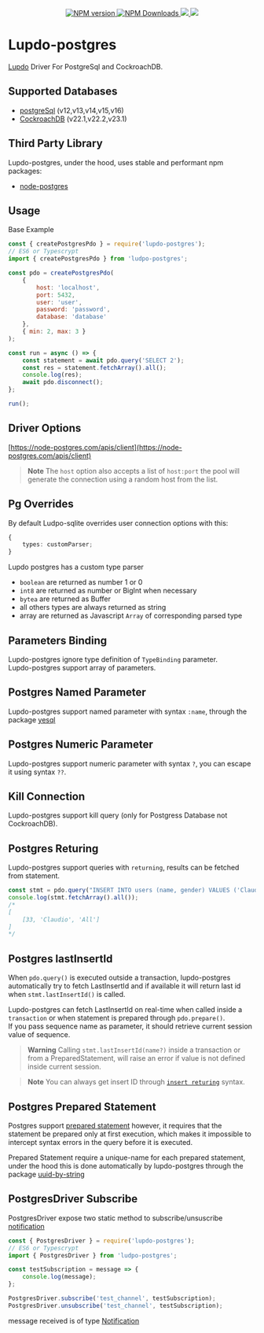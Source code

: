 <p align="center">
	<a href="https://www.npmjs.com/package/lupdo-postgres" target="__blank">
        <img src="https://img.shields.io/npm/v/lupdo-postgres?color=0476bc&label=" alt="NPM version">
    </a>
	<a href="https://www.npmjs.com/package/lupdo-postgres" target="__blank">
        <img alt="NPM Downloads" src="https://img.shields.io/npm/dm/lupdo-postgres?color=3890aa&label=">
    </a>
    <a href="https://app.codecov.io/github/Lupennat/lupdo-postgres" target="__blank">
        <img src="https://codecov.io/github/Lupennat/lupdo-postgres/branch/main/graph/badge.svg?token=64B998KKDF"/>
    </a>
    <a href="https://snyk.io/test/github/lupennat/lupdo-postgres" target="__blank">
        <img src="https://snyk.io/test/github/lupennat/lupdo-postgres/badge.svg">
    </a>
</p>

# Lupdo-postgres

[Lupdo](https://www.npmjs.com/package/lupdo) Driver For PostgreSql and CockroachDB.

## Supported Databases

-   [postgreSql](https://www.postgresql.org/) (v12,v13,v14,v15,v16)
-   [CockroachDB](https://www.cockroachlabs.com/) (v22.1,v22.2,v23.1)

## Third Party Library

Lupdo-postgres, under the hood, uses stable and performant npm packages:

-   [node-postgres](https://node-postgres.com/)

## Usage

Base Example

```js
const { createPostgresPdo } = require('lupdo-postgres');
// ES6 or Typescrypt
import { createPostgresPdo } from 'ludpo-postgres';

const pdo = createPostgresPdo(
    {
        host: 'localhost',
        port: 5432,
        user: 'user',
        password: 'password',
        database: 'database'
    },
    { min: 2, max: 3 }
);

const run = async () => {
    const statement = await pdo.query('SELECT 2');
    const res = statement.fetchArray().all();
    console.log(res);
    await pdo.disconnect();
};

run();
```

## Driver Options

[https://node-postgres.com/apis/client](https://node-postgres.com/apis/client)

> **Note**
> The `host` option also accepts a list of `host:port` the pool will generate the connection using a random host from the list.

## Pg Overrides

By default Ludpo-sqlite overrides user connection options with this:

```ts
{
    types: customParser;
}
```

Lupdo postgres has a custom type parser

-   `boolean` are returned as number 1 or 0
-   `int8` are returned as number or BigInt when necessary
-   `bytea` are returned as Buffer
-   all others types are always returned as string
-   array are returned as Javascript `Array` of corresponding parsed type

## Parameters Binding

Lupdo-postgres ignore type definition of `TypeBinding` parameter.\
Lupdo-postgres support array of parameters.

## Postgres Named Parameter

Lupdo-postgres support named parameter with syntax `:name`, through the package [yesql](https://github.com/pihvi/yesql)

## Postgres Numeric Parameter

Lupdo-postgres support numeric parameter with syntax `?`, you can escape it using syntax `??`.

## Kill Connection

Lupdo-postgres support kill query (only for Postgress Database not CockroachDB).

## Postgres Returing

Lupdo-postgres support queries with `returning`, results can be fetched from statement.

```ts
const stmt = pdo.query("INSERT INTO users (name, gender) VALUES ('Claudio', 'All') returning *;");
console.log(stmt.fetchArray().all());
/*
[
    [33, 'Claudio', 'All']
]
*/
```

## Postgres lastInsertId

When `pdo.query()` is executed outside a transaction, lupdo-postgres automatically try to fetch LastInsertId and if available it will return last id when `stmt.lastInsertId()` is called.

Lupdo-postgres can fetch LastInsertId on real-time when called inside a `transaction` or when statement is prepared through `pdo.prepare()`.\
If you pass sequence name as parameter, it should retrieve current session value of sequence.

> **Warning**
> Calling `stmt.lastInsertId(name?)` inside a transaction or from a PreparedStatement, will raise an error if value is not defined inside current session.

> **Note**
> You can always get insert ID through [`insert returing`](#postgres-returing) syntax.

## Postgres Prepared Statement

Postgres support [prepared statement](https://node-postgres.com/features/queries#prepared-statements) however, it requires that the statement be prepared only at first execution, which makes it impossible to intercept syntax errors in the query before it is executed.

Prepared Statement require a unique-name for each prepared statement, under the hood this is done automatically by lupdo-postgres through the package [uuid-by-string](https://github.com/Danakt/uuid-by-string)

## PostgresDriver Subscribe

PostgresDriver expose two static method to subscribe/unsuscribe [notification](https://www.postgresql.org/docs/current/sql-notify.html)

```ts
const { PostgresDriver } = require('lupdo-postgres');
// ES6 or Typescrypt
import { PostgresDriver } from 'ludpo-postgres';

const testSubscription = message => {
    console.log(message);
};

PostgresDriver.subscribe('test_channel', testSubscription);
PostgresDriver.unsubscribe('test_channel', testSubscription);
```

message received is of type [Notification](https://node-postgres.com/apis/client#notification)
